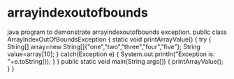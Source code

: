 # arrayindexoutofbounds
java program to demonstrate arrayindexoutofbounds exception.
public class ArrayIndexOutOfBoundsException
{
static void printArrayValue()
{
try
{
String[] array=new String[]{"one","two","three","four","five"};
String value=array[10];
}
catch(Exception e)
{
System.out.println("Exception is: "+e.toString());
}
}
public static void main(String args[])
{
printArrayValue();
}
}
